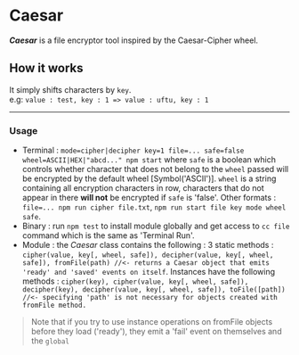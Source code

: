 # Caesar  
  
***Caesar*** is a file encryptor tool inspired by the Caesar-Cipher wheel.  
  
## How it works  
  It simply shifts characters by `key`.  
  e.g: `value : test, key : 1 => value : uftu, key : 1`  
  
***  
  
### Usage  
 * Terminal : `mode=cipher|decipher key=1 file=... safe=false wheel=ASCII|HEX|"abcd..." npm start` where `safe` is a boolean which controls whether character that does not belong to the `wheel` passed will be encrypted by the default wheel [Symbol('ASCII')]. `wheel` is a string containing all encryption characters in row, characters that do not appear in there **will not** be encrypted if `safe` is 'false'. Other formats : `file=... npm run cipher file.txt`, `npm run start file key mode wheel safe`.  
 * Binary : run `npm test` to install module globally and get access to `cc file` command which is the same as 'Terminal Run'.  
 * Module : the *Caesar* class contains the following : 3 static methods : `cipher(value, key[, wheel, safe]), decipher(value, key[, wheel, safe]), fromFile(path) //<- returns a Caesar object that emits 'ready' and 'saved' events on itself`. Instances have the following methods : `cipher(key), cipher(value, key[, wheel, safe]), decipher(key), decipher(value, key[, wheel, safe]), toFile([path]) //<- specifying 'path' is not necessary for objects created with fromFile method.`  
> Note that if you try to use instance operations on fromFile objects before they load ('ready'), they emit a 'fail' event on themselves and the `global`